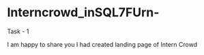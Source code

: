 # Interncrowd_inSQL7FUrn-

Task - 1

I am happy to share you I had created landing page of Intern Crowd

